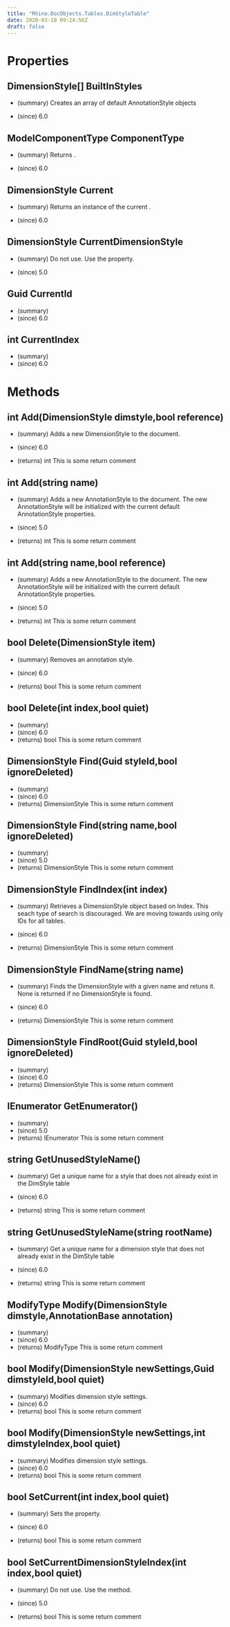 ```yaml
---
title: "Rhino.DocObjects.Tables.DimStyleTable"
date: 2020-03-10 09:24:56Z
draft: false
---
```


# Properties
## DimensionStyle[] BuiltInStyles
- (summary) 
     Creates an array of default AnnotationStyle objects
     
- (since) 6.0
## ModelComponentType ComponentType
- (summary) 
     Returns .
     
- (since) 6.0
## DimensionStyle Current
- (summary) 
     Returns an instance of the current .
     
- (since) 6.0
## DimensionStyle CurrentDimensionStyle
- (summary) 
     Do not use. Use the  property.
     
- (since) 5.0
## Guid CurrentId
- (summary) 
- (since) 6.0
## int CurrentIndex
- (summary) 
- (since) 6.0
# Methods
## int Add(DimensionStyle dimstyle,bool reference)
- (summary) 
     Adds a new DimensionStyle to the document.
     
- (since) 6.0
- (returns) int This is some return comment
## int Add(string name)
- (summary) 
     Adds a new AnnotationStyle to the document. The new AnnotationStyle will be initialized
     with the current default AnnotationStyle properties.
     
- (since) 5.0
- (returns) int This is some return comment
## int Add(string name,bool reference)
- (summary) 
     Adds a new AnnotationStyle to the document. The new AnnotationStyle will be initialized
     with the current default AnnotationStyle properties.
     
- (since) 5.0
- (returns) int This is some return comment
## bool Delete(DimensionStyle item)
- (summary) 
     Removes an annotation style.
     
- (since) 6.0
- (returns) bool This is some return comment
## bool Delete(int index,bool quiet)
- (summary) 
- (since) 6.0
- (returns) bool This is some return comment
## DimensionStyle Find(Guid styleId,bool ignoreDeleted)
- (summary) 
- (since) 6.0
- (returns) DimensionStyle This is some return comment
## DimensionStyle Find(string name,bool ignoreDeleted)
- (summary) 
- (since) 5.0
- (returns) DimensionStyle This is some return comment
## DimensionStyle FindIndex(int index)
- (summary) 
     Retrieves a DimensionStyle object based on Index. This seach type of search is discouraged.
     We are moving towards using only IDs for all tables.
     
- (since) 6.0
- (returns) DimensionStyle This is some return comment
## DimensionStyle FindName(string name)
- (summary) 
     Finds the DimensionStyle with a given name and retuns it. None is returned if no DimensionStyle is found.
     
- (since) 6.0
- (returns) DimensionStyle This is some return comment
## DimensionStyle FindRoot(Guid styleId,bool ignoreDeleted)
- (summary) 
- (since) 6.0
- (returns) DimensionStyle This is some return comment
## IEnumerator<DimensionStyle> GetEnumerator()
- (summary) 
- (since) 5.0
- (returns) IEnumerator<DimensionStyle> This is some return comment
## string GetUnusedStyleName()
- (summary) 
     Get a unique name for a style that does not already exist in the DimStyle table
     
- (since) 6.0
- (returns) string This is some return comment
## string GetUnusedStyleName(string rootName)
- (summary) 
     Get a unique name for a dimension style that does not already exist in the DimStyle table
     
- (since) 6.0
- (returns) string This is some return comment
## ModifyType Modify(DimensionStyle dimstyle,AnnotationBase annotation)
- (summary) 
- (since) 6.0
- (returns) ModifyType This is some return comment
## bool Modify(DimensionStyle newSettings,Guid dimstyleId,bool quiet)
- (summary) Modifies dimension style settings.
- (since) 6.0
- (returns) bool This is some return comment
## bool Modify(DimensionStyle newSettings,int dimstyleIndex,bool quiet)
- (summary) Modifies dimension style settings.
- (since) 6.0
- (returns) bool This is some return comment
## bool SetCurrent(int index,bool quiet)
- (summary) 
     Sets the  property.
     
- (since) 6.0
- (returns) bool This is some return comment
## bool SetCurrentDimensionStyleIndex(int index,bool quiet)
- (summary) 
     Do not use. Use the  method.
     
- (since) 5.0
- (returns) bool This is some return comment
